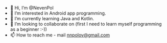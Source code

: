 - 👋 Hi, I’m @NevenPol
- 👀 I’m interested in Android app programming.
- 🌱 I’m currently learning Java and Kotlin.
- 💞️ I’m looking to collaborate on (first I need to learn myself programming as a beginner :-))
- 📫 How to reach me - mail nnpolov@gmail.com

<!---
NevenPol/NevenPol is a ✨ special ✨ repository because its `README.md` (this file) appears on your GitHub profile.
You can click the Preview link to take a look at your changes.
--->
